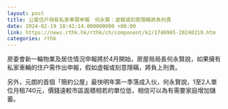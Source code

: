 ```yaml
---
layout: post
title: 公屋住戶倘有私家車需申報　何永賢：虛報或刻意隱瞞將負刑責
date: 2024-02-19 18:41:14.000000000 +08:00
link: https://news.rthk.hk/rthk/ch/component/k2/1740965-20240219.htm
categories: rthk
---
```


房委會新一輪物業及居住情況申報將於4月開始，房屋局局長何永賢說，如果擁有私家車輛的住户需作出申報，假如虛報或刻意隱瞞，將負上刑責。

另外，元朗的首個「簡約公屋」最快明年第一季落成入伙，何永賢說，1至2人單位月租740元，價錢遠較市區面積相若的單位低，相信可以為有需要家庭增加儲蓄。
